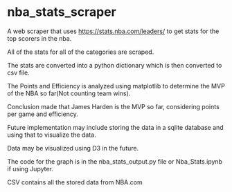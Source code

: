 # nba_stats_scraper

A web scraper that uses https://stats.nba.com/leaders/ to get stats for the top scorers in the nba. 

All of the stats for all of the categories are scraped. 

The stats are converted into a python dictionary which is then converted to csv file. 

The Points and Efficiency is analyzed using matplotlib to determine the MVP of the NBA so far(Not counting team wins).

Conclusion made that James Harden is the MVP so far, considering points per game and efficiency. 

Future implementation may include storing the data in a sqlite database and using that to visualize the data. 

Data may be visualized using D3 in the future.

The code for the graph is in the nba_stats_output.py file or Nba_Stats.ipynb if using Jupyter. 

CSV contains all the stored data from NBA.com

